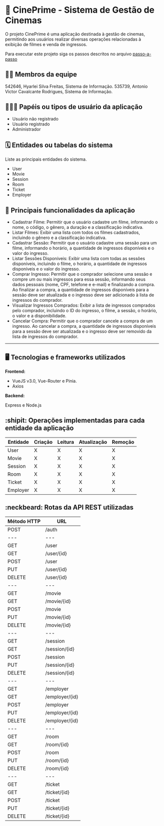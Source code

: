 # :checkered_flag: CinePrime - Sistema de Gestão de Cinemas

O projeto CinePrime é uma aplicação destinada à gestão de cinemas, permitindo aos usuários realizar diversas operações relacionadas à exibição de filmes e venda de ingressos.

Para executar este projeto siga os passos descritos no arquivo [passo-a-passo](passo-a-passo.md)

## :technologist: Membros da equipe

542646, Hyarlei Silva Freitas, Sistema de Informação.
535739, Antonio Victor Cavalcante Rodrigues, Sistema de Informação.

## :people_holding_hands: Papéis ou tipos de usuário da aplicação

- Usuário não registrado
- Usuário registrado
- Administrador

## :spiral_calendar: Entidades ou tabelas do sistema

Liste as principais entidades do sistema.

- User
- Movie
- Session
- Room
- Ticket
- Employer

## :triangular_flag_on_post:  Principais funcionalidades da aplicação

- Cadastrar Filme: Permitir que o usuário cadastre um filme, informando o nome, o código, o gênero, a duração e a classificação indicativa.
- Listar Filmes: Exibir uma lista com todos os filmes cadastrados, incluindo o gênero e a classificação indicativa.
- Cadastrar Sessão: Permitir que o usuário cadastre uma sessão para um filme, informando o horário, a quantidade de ingressos disponíveis e o valor do ingresso.
- Listar Sessões Disponíveis: Exibir uma lista com todas as sessões disponíveis, incluindo o filme, o horário, a quantidade de ingressos disponíveis e o valor do ingresso.
- Comprar Ingresso: Permitir que o comprador selecione uma sessão e compre um ou mais ingressos para essa sessão, informando seus dados pessoais (nome, CPF, telefone e e-mail) e finalizando a compra. Ao finalizar a compra, a quantidade de ingressos disponíveis para a sessão deve ser atualizada e o ingresso deve ser adicionado à lista de ingressos do comprador.
- Visualizar Ingressos Comprados: Exibir a lista de ingressos comprados pelo comprador, incluindo o ID do ingresso, o filme, a sessão, o horário, o valor e a disponibilidade.
- Cancelar Compra: Permitir que o comprador cancele a compra de um ingresso. Ao cancelar a compra, a quantidade de ingressos disponíveis para a sessão deve ser atualizada e o ingresso deve ser removido da lista de ingressos do comprador.

----

## :desktop_computer: Tecnologias e frameworks utilizados

**Frontend:**

- VueJS v3.0, Vue-Router e Pinia.
- Axios

**Backend:**

Express e Node.js

## :shipit: Operações implementadas para cada entidade da aplicação

| Entidade| Criação | Leitura | Atualização | Remoção |
| --- | --- | --- | --- | --- |
| User     |  X  |  X  |  X  |  X  |
| Movie    |  X  |  X  |  X  |  X  |
| Session  |  X  |  X  |  X  |  X  |
| Room     |  X  |  X  |  X  |  X  |
| Ticket   |  X  |  X  |  X  |  X  |
| Employer |  X  |  X  |  X  |  X  |

## :neckbeard: Rotas da API REST utilizadas

| Método HTTP | URL |
| --- | --- |
| POST | /auth |
| --- | --- |
| GET | /user |
| GET | /user/{id} |
| POST | /user |
| PUT | /user/{id} |
| DELETE | /user/{id} |
| --- | --- |
| GET | /movie |
| GET | /movie/{id} |
| POST | /movie |
| PUT | /movie/{id} |
| DELETE | /movie/{id} |
| --- | --- |
| GET | /session |
| GET | /session/{id} |
| POST | /session |
| PUT | /session/{id} |
| DELETE | /session/{id} |
| --- | --- |
| GET | /employer |
| GET | /employer/{id} |
| POST | /employer |
| PUT | /employer/{id} |
| DELETE | /employer/{id} |
| --- | --- |
| GET | /room |
| GET | /room/{id} |
| POST | /room |
| PUT | /room/{id} |
| DELETE | /room/{id} |
| --- | --- |
| GET | /ticket |
| GET | /ticket/{id} |
| POST | /ticket |
| PUT | /ticket/{id} |
| DELETE | /ticket/{id} |

